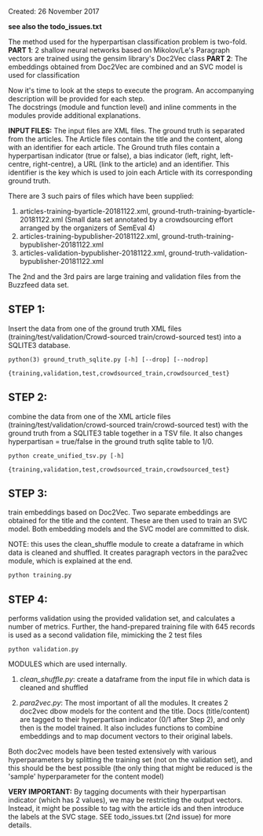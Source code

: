 Created: 26 November 2017

**see also the todo_issues.txt**


The method used for the hyperpartisan classification problem is two-fold.
__PART 1__: 2 shallow neural networks based on Mikolov/Le's Paragraph vectors are trained using the gensim library's Doc2Vec class
__PART 2__: The embeddings obtained from Doc2Vec are combined and an SVC model is used for classification


Now it's time to look at the steps to execute the program. An accompanying description will be provided for each step. \
The docstrings (module and function level) and inline comments in the modules provide additional explanations.


**INPUT FILES:**
The input files are XML files. The ground truth is separated from the articles.
The Article files contain the title and the content, along with an identifier for each article.
The Ground truth files contain a hyperpartisan indicator (true or false), a bias indicator (left, right, left-centre, right-centre),
a URL (link to the article) and an identifier.
This identifier is the key which is used to join each Article with its corresponding ground truth.

There are 3 such pairs of files which have been supplied:

1. articles-training-byarticle-20181122.xml, ground-truth-training-byarticle-20181122.xml (Small data set annotated by a crowdsourcing effort arranged by the organizers of SemEval 4)
2. articles-training-bypublisher-20181122.xml, ground-truth-training-bypublisher-20181122.xml
3. articles-validation-bypublisher-20181122.xml, ground-truth-validation-bypublisher-20181122.xml

The 2nd and the 3rd pairs are large training and validation files from the Buzzfeed data set.


## STEP 1: 
Insert the data from one of the ground truth XML files (training/test/validation/Crowd-sourced train/crowd-sourced test) into a SQLITE3 database.
```
python(3) ground_truth_sqlite.py [-h] [--drop] [--nodrop]
                  {training,validation,test,crowdsourced_train,crowdsourced_test}
```
## STEP 2: 
combine the data from one of the XML article files (training/test/validation/crowd-sourced train/crowd-sourced test)
with the ground truth from a SQLITE3 table together in a TSV file. It also changes hyperpartisan = true/false in the
ground truth sqlite table to 1/0.
```
python create_unified_tsv.py [-h]
                {training,validation,test,crowdsourced_train,crowdsourced_test}
```
## STEP 3: 
train embeddings based on Doc2Vec. Two separate embeddings are obtained for the title and the content.
These are then used to train an SVC model. Both embedding models and the SVC model are committed to disk.

NOTE: this uses the clean_shuffle module to create a dataframe in which data is cleaned and shuffled.
      It creates paragraph vectors in the para2vec module, which is explained at the end.
```
python training.py
```
## STEP 4: 
performs validation using the provided validation set, and calculates a number of metrics. Further, the hand-prepared training file with 645 records is used as a second validation file, mimicking the 2 test files
```
python validation.py
```

MODULES which are used internally.

1. *clean_shuffle.py*: create a dataframe from the input file in which data is cleaned and shuffled

2. *para2vec.py*: The most important of all the modules. 
It creates 2 doc2vec dbow models for the content and the title. Docs (title/content) are tagged to their hyperpartisan
indicator (0/1 after Step 2), and only then is the model trained. 
It also includes functions to combine embeddings and to map document vectors to their original labels.

Both doc2vec models have been tested extensively with various hyperparameters by splitting the training set (not on the validation set), and this should be the best possible (the only thing that might be reduced is the 'sample' hyperparameter for the content model)

**VERY IMPORTANT:** By tagging documents with their hyperpartisan indicator (which has 2 values), we may be restricting the output vectors. Instead, it might be possible to tag with the article ids and then introduce the labels at the SVC stage.
SEE todo_issues.txt (2nd issue) for more details.
